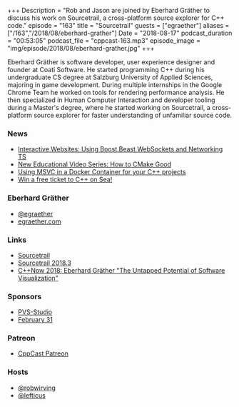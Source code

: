 +++
Description = "Rob and Jason are joined by Eberhard Gräther to discuss his work on Sourcetrail, a cross-platform source explorer for C++ code."
episode = "163"
title = "Sourcetrail"
guests = ["egraether"]
aliases = ["/163","/2018/08/eberhard-grather"]
Date = "2018-08-17"
podcast_duration = "00:53:05"
podcast_file = "cppcast-163.mp3"
episode_image = "img/episode/2018/08/eberhard-grather.jpg"
+++

Eberhard Gräther is software developer, user experience designer and founder at Coati Software. He started programming C++ during his undergraduate CS degree at Salzburg University of Applied Sciences, majoring in game development. During multiple internships in the Google Chrome Team he worked on tools for rendering performance analysis. He then specialized in Human Computer Interaction and developer tooling during a Master's degree, where he started working on Sourcetrail, a cross-platform source explorer for faster understanding of unfamiliar source code.

### News ###

 - [Interactive Websites: Using Boost.Beast WebSockets and Networking TS](https://old.reddit.com/r/cpp/comments/96sga1/cppcon2018_interactive_websites_using_boostbeast/)
 - [New Educational Video Series: How to CMake Good](https://old.reddit.com/r/cpp/comments/96zm16/new_educational_video_series_how_to_cmake_good/)
 - [Using MSVC in a Docker Container for your C++ projects](https://blogs.msdn.microsoft.com/vcblog/2018/08/13/using-msvc-in-a-docker-container-for-your-c-projects/)
 - [Win a free ticket to C++ on Sea!](https://cpponsea.uk/news/win-a-free-ticket-for-cpp-on-sea.html)
 
### Eberhard Gräther ###

 - [@egraether](https://twitter.com/egraether)
 - [egraether.com](http://egraether.com/)

### Links ###

 - [Sourcetrail](https://www.sourcetrail.com/)
 - [Sourcetrail 2018.3](https://www.sourcetrail.com/blog/release_2018_3/)
 - [C++Now 2018: Eberhard Gräther "The Untapped Potential of Software Visualization"](https://www.youtube.com/watch?v=fnIFVYFspfc)

### Sponsors ###

- [PVS-Studio](https://www.viva64.com/pvs-studio)
- [February 31](https://www.viva64.com/en/b/0550/)

### Patreon ###

- [CppCast Patreon](https://www.patreon.com/CppCast)

### Hosts ###

- [@robwirving](https://twitter.com/robwirving)
- [@lefticus](https://twitter.com/lefticus)

